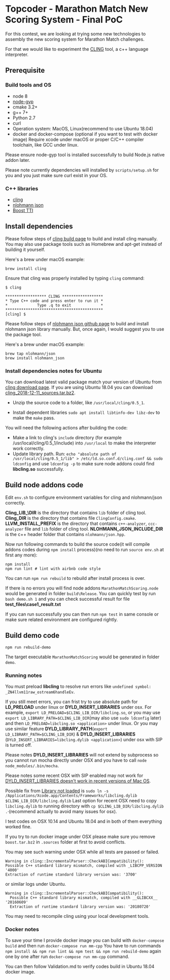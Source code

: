 # Topcoder - Marathon Match New Scoring System - Final PoC

For this contest, we are looking at trying some new technologies to assembly the new scoring system for Marathon Match challenges.

For that we would like to experiment the [CLING](https://github.com/root-project/cling) tool, a c++ language interpreter.

## Prerequisite

### Build tools and OS
- node 8
- [node-gyp](https://github.com/nodejs/node-gyp)
- cmake 3.2+
- g++ 7+
- Python 2.7
- curl
- Operation system: MacOS, Linux(recommend to use Ubuntu 18.04)
- docker and docker-compose (optional if you want to test with docker image)
Require xcode under macOS or proper C/C++ compiler toolchain, like GCC under linux.

Please ensure node-gyp tool is installed successfully to build Node.js native addon later.

Please note currently dependencies will installed by `scripts/setup.sh` for you and you just make sure curl exist in your OS.

### C++ libraries

- [cling](https://github.com/root-project/cling)
- [nlohmann json](https://github.com/nlohmann/json)
- [Boost TTI](https://www.boost.org/doc/libs/1_68_0/libs/tti/doc/html/index.html)

## Install dependencies

Please follow steps of [cling build page](https://cdn.rawgit.com/root-project/cling/master/www/build.html) to build and install cling manually. You may also use package tools such as Homebrew and apt-get instead of building it yourself.

Here's a brew under macOS example:

```
brew install cling
```

Ensure that cling was properly installed by typing `cling` command:

```
$ cling

****************** CLING ******************
* Type C++ code and press enter to run it *
*             Type .q to exit             *
*******************************************
[cling] $
```

Please follow steps of [nlohmann json github page](https://github.com/nlohmann/json) to build and install nlohmann json library manually. But, once again, I would suggest you to use the package tool.

Here's a brew under macOS example:

```
brew tap nlohmann/json
brew install nlohmann_json
```

### Install dependencies notes for Ubuntu

You can download latest valid package match your version of Ubuntu from [cling download page](https://root.cern.ch/download/cling/).
If you are using Ubuntu 18.04 you can download [cling_2018-12-11_sources.tar.bz2](https://root.cern.ch/download/cling/cling_2018-12-11_sources.tar.bz2).

* Unzip the source code to a folder, like `/usr/local/cling/0.5_1`.

* Install dependent libraries `sudo apt install libtinfo-dev libz-dev` to make the `make` pass.

You will need the following actions after building the code:

* Make a link to cling's `include` directory (for example /usr/local/cling/0.5_1/include) into `/usr/local` to make the interpreter work correctly.
* Update library path. Run: `echo "absolute path of /usr/local/cling/0.5_1/lib" > /etc/ld.so.conf.d/cling.conf && sudo ldconfig` and use `ldconfig -p` to make sure node addons could find **libcling.so** successfully.

## Build node addons code

Edit `env.sh` to configure environment variables for cling and nlohmann/json correctly.

**Cling\_LIB_\DIR** is the directory that contains `lib` folder of cling tool.
**Cling\_DIR** is the directory that contains file `ClingConfig.cmake`.
**LLVM\_INSTALL\_PREFIX** is the directory that contains `c++-analyzer`, `ccc-analyzer` file and  `lib` folder of cling tool.
**NLOHMANN\_JSON\_INCLUDE\_DIR** is the c++ header folder that contains `nlohmann/json.hpp`.

Now run following commands to build the source code(it will compile addons codes during `npm install` process)(no need to run `source env.sh` at first any more):

```
npm install
npm run lint # lint with airbnb code style
```
You can run `npm run rebuild` to rebuild after install process is over.

If there is no errors you will find node addons `MarathonMatchScoring.node` would be generated in folder `build\Release`.
You can quickly test by run `bash demo.sh 1` and you can check successful result for file **test_files\case1_result.txt**

If you can run successfully you can then run `npm test` in same console or make sure related environment are configured rightly.

## Build demo code

```
npm run rebuild-demo
```

The target executable `MarathonMatchScoring` would be generated in folder `demo`.

### Running notes

You must preload **libcling** to resolve run errors like `undefined symbol: _ZN4llvm11raw_ostream6handleEv`.

If you  still meet errors, you can frist try to use absolute path for **LD_PRELOAD** under linux or **DYLD_INSERT_LIBRARIES** under osx.
For example, `export LD_PRELOAD=$CLING_LIB_DIR/libcling.so`, or you may use `export LD_LIBRARY_PATH=$CLING_LIB_DIR`(may also use `sudo ldconfig` later) and then `LD_PRELOAD=libcling.so <application>` under linux.
Or you may use similar feature **DYLD_LIBRARY_PATH**(`export LD_LIBRARY_PATH=$CLING_LIB_DIR`) & **DYLD_INSERT_LIBRARIES** (`DYLD_INSERT_LIBRARIES=libcling.dylib <application>`) under osx with SIP is turned off.

Please notes **DYLD_INSERT_LIBRARIES** will not extend by subprocess so you cannot run mocha directly under OSX and you have to call `node node_modules/.bin/mocha`.

Please notes some recent OSX with SIP enabled may not work for [DYLD_INSERT_LIBRARIES doesn't work in recent versions of Mac OS](https://github.com/mxe/mxe/issues/1666).

Possible fix from  [Library not loaded](https://trac.macports.org/ticket/54939) is `sudo ln -s /Applications/Xcode.app/Contents/Frameworks/libcling.dylib $CLING_LIB_DIR/libcling.dylib`
Last option for recent OSX need to copy `libcling.dylib` to running directory with `cp $CLING_LIB_DIR/libcling.dylib .`·(recommend actually to avoid many issues for osx).

I test codes on OSX 10.14 and Ubuntu 18.04 and in both of them everything worked fine.

If you try to run docker image under OSX please make sure you remove `boost.tar.bz2` in `.sources` folder at first to avoid conflicts.

You may see such warning under OSX while all tests are passed or failed.
```
Warning in cling::IncrementalParser::CheckABICompatibility():
Possible C++ standard library mismatch, compiled with _LIBCPP_VERSION '4000'
Extraction of runtime standard library version was: '3700'
```
or similar logs under Ubuntu.
```
Warning in cling::IncrementalParser::CheckABICompatibility():
  Possible C++ standard library mismatch, compiled with __GLIBCXX__ '20160609'
  Extraction of runtime standard library version was: '20180720'
```
You may need to recompile cling using your local development tools.

### Docker notes
To save your time I provide docker image you can build with `docker-compose build` and then run `docker-compose run mm-cpp`
You have to run commands `npm install && npm run lint && npm test && npm run rebuild-demo` again one by one after run `docker-compose run mm-cpp` command.

You can then follow Validation.md to verify codes build in Ubuntu 18.04 docker image.

